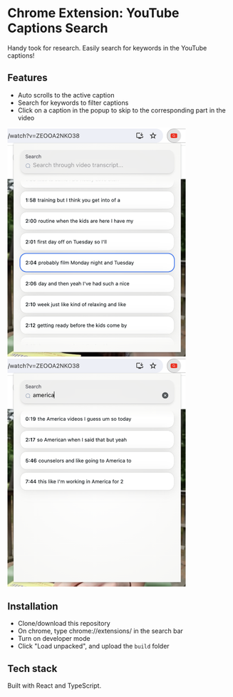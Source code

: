 # Chrome Extension: YouTube Captions Search

Handy took for research. Easily search for keywords in the YouTube captions!

## Features

- Auto scrolls to the active caption
- Search for keywords to filter captions
- Click on a caption in the popup to skip to the corresponding part in the video


<img src="./images/demo.png" alt="Demo" style="max-width: 400px">

<img src="./images/search.png" alt="Search" style="max-width: 400px">

## Installation

- Clone/download this repository
- On chrome, type chrome://extensions/ in the search bar
- Turn on developer mode
- Click "Load unpacked", and upload the ```build``` folder

## Tech stack

Built with React and TypeScript.
